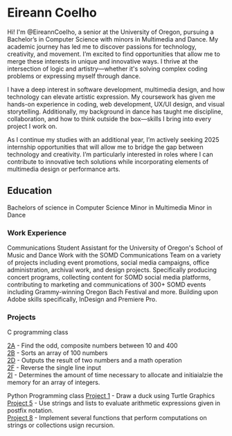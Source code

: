 # Eireann Coelho
Hi! I'm @EireannCoelho, a senior at the University of Oregon, pursuing a Bachelor’s in Computer Science with minors in Multimedia and Dance. 
My academic journey has led me to discover passions for technology, creativity, and movement. I’m excited to find opportunities that 
allow me to merge these interests in unique and innovative ways. I thrive at the intersection of logic and artistry—whether it's solving 
complex coding problems or expressing myself through dance.

I have a deep interest in software development, multimedia design, and how technology can elevate artistic expression. My coursework 
has given me hands-on experience in coding, web development, UX/UI design, and visual storytelling. Additionally, my background in dance 
has taught me discipline, collaboration, and how to think outside the box—skills I bring into every project I work on.

As I continue my studies with an additional year, I’m actively seeking 2025 internship opportunities that will allow me to bridge the 
gap between technology and creativity. I’m particularly interested in roles where I can contribute to innovative tech solutions while 
incorporating elements of multimedia design or performance arts.


## Education
Bachelors of science in Computer Science
Minor in Multimedia
Minor in Dance

### Work Experience
Communications Student Assistant for the University of Oregon's School of Music and Dance
Work with the SOMD Communications Team on a variety of projects including event promotions, social media     campaigns, office administration, archival work, and design projects. Specifically producing concert programs, collecting content for SOMD social media platforms, contributing to marketing and communications of 300+ SOMD events including Grammy-winning Oregon Bach Festival and more. Building upon Adobe skills specifically, InDesign and Premiere Pro. 


### Projects 
 C programming class 
 
   [2A](/2A) - Find the odd, composite numbers between 10 and 400                          
   [2B](/2B) - Sorts an array of 100 numbers                                               
   [2D](/2D) - Outputs the result of two numbers and a math operation                      
   [2F](/2F) - Reverse the single line input                                               
   [2I](/2I) - Determines the amount of time necessary to allocate and initiaialzie the memory for an array of integers.

 Python Programming class
   [Project 1](/210/Project-1) - Draw a duck using Turtle Graphics                                                                            
   [Project 5](/210/Project-5) - Use strings and lists to evaluate arithmetic expressions given in postfix notation.                          
   [Project 8](/210/Proect-8) - Implement several functions that perform computations on strings or collections usign recursion.              
   
  
   
   
